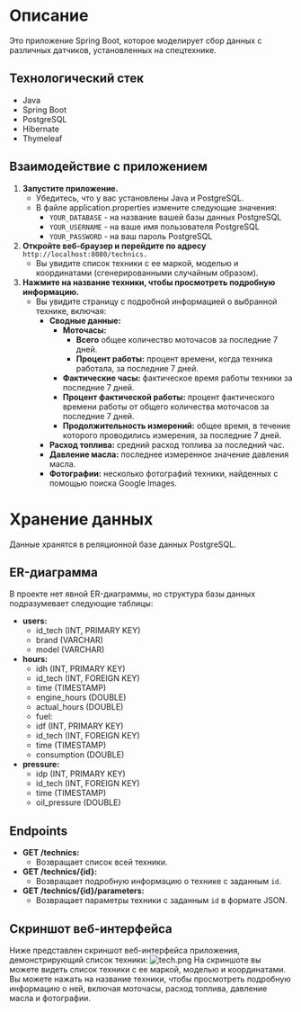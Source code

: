 # Описание
 Это приложение Spring Boot, которое моделирует сбор данных с различных датчиков, установленных на спецтехнике.
## Технологический стек
- Java
- Spring Boot
- PostgreSQL
- Hibernate
- Thymeleaf 
## Взаимодействие с приложением
1. **Запустите приложение.**
   - Убедитесь, что у вас установлены Java и PostgreSQL.
   - В файле application.properties измените следующие значения:
     - `YOUR_DATABASE` - на название вашей базы данных PostgreSQL
     - `YOUR_USERNAME` - на ваше имя пользователя PostgreSQL
     - `YOUR_PASSWORD` - на ваш пароль PostgreSQL
2. **Откройте веб-браузер и перейдите по адресу** `http://localhost:8080/technics.`
   - Вы увидите список техники с ее маркой, моделью и координатами (сгенерированными случайным образом).
3. **Нажмите на название техники, чтобы просмотреть подробную информацию.**
   - Вы увидите страницу с подробной информацией о выбранной технике, включая:
     - **Сводные данные:**
       - **Моточасы:**
         - **Всего** общее количество моточасов за последние 7 дней. 
         - **Процент работы:** процент времени, когда техника работала, за последние 7 дней.
        - **Фактические часы:** фактическое время работы техники за последние 7 дней.
        - **Процент фактической работы:** процент фактического времени работы от общего количества моточасов за последние 7 дней.
        - **Продолжительность измерений:** общее время, в течение которого проводились измерения, за последние 7 дней.
      - **Расход топлива:** средний расход топлива за последний час.
      - **Давление масла:** последнее измеренное значение давления масла.
      - **Фотографии:** несколько фотографий техники, найденных с помощью поиска Google Images.
# Хранение данных
Данные хранятся в реляционной базе данных PostgreSQL.
## ER-диаграмма
В проекте нет явной ER-диаграммы, но структура базы данных подразумевает следующие таблицы:
- **users:**
  - id_tech (INT, PRIMARY KEY)
  - brand (VARCHAR)
  - model (VARCHAR)
- **hours:**
  - idh (INT, PRIMARY KEY)
  - id_tech (INT, FOREIGN KEY)
  - time (TIMESTAMP)
  - engine_hours (DOUBLE)
  - actual_hours (DOUBLE)
  - fuel:
  - idf (INT, PRIMARY KEY)
  - id_tech (INT, FOREIGN KEY)
  - time (TIMESTAMP)
  - consumption (DOUBLE)
- **pressure:**
  - idp (INT, PRIMARY KEY)
  - id_tech (INT, FOREIGN KEY)
  - time (TIMESTAMP)
  - oil_pressure (DOUBLE)
## Endpoints
  - **GET /technics:**
    - Возвращает список всей техники.
  - **GET /technics/{id}:**
    - Возвращает подробную информацию о технике с заданным `id`.
  - **GET /technics/{id}/parameters:**
    - Возвращает параметры техники с заданным `id` в формате JSON.
## Скриншот веб-интерфейса
Ниже представлен скриншот веб-интерфейса приложения, демонстрирующий список техники:
![tech.png](https://kappa.lol/yX-JI.png)
На скриншоте вы можете видеть список техники с ее маркой, моделью и координатами. Вы можете нажать на название техники, чтобы просмотреть подробную информацию о ней, включая моточасы, расход топлива, давление масла и фотографии.
